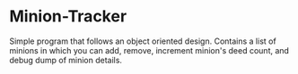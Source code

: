 # Minion-Tracker
Simple program that follows an object oriented design. Contains a list of minions in which you can add, remove, increment minion's deed count, and debug dump of minion details.
